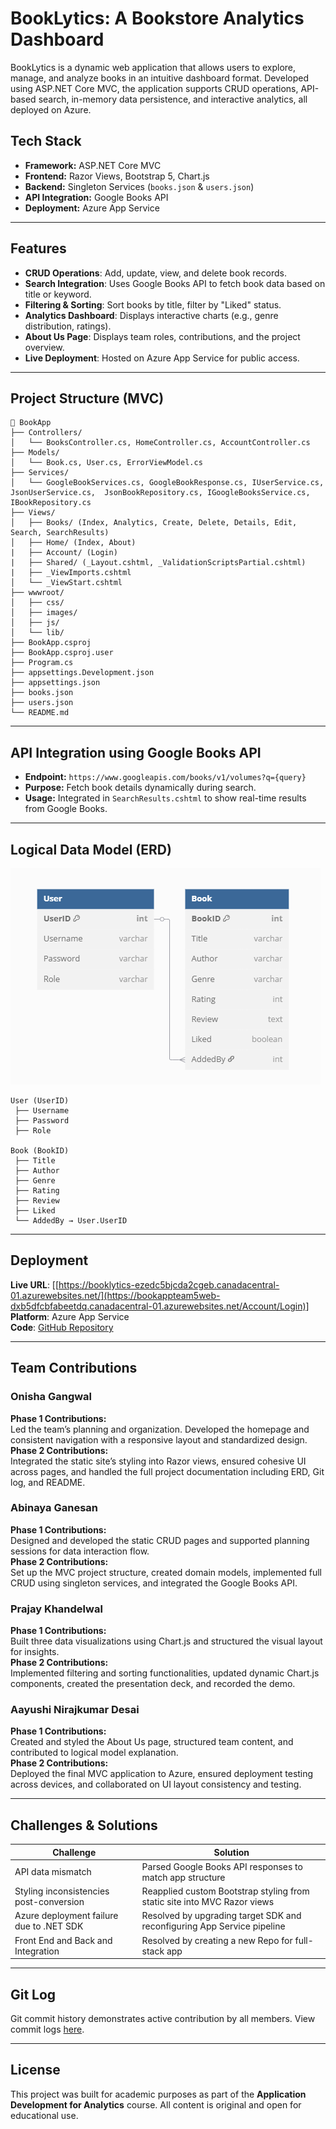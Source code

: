 
# BookLytics: A Bookstore Analytics Dashboard  
BookLytics is a dynamic web application that allows users to explore, manage, and analyze books in an intuitive dashboard format. Developed using ASP.NET Core MVC, the application supports CRUD operations, API-based search, in-memory data persistence, and interactive analytics, all deployed on Azure.  

## Tech Stack
- **Framework:** ASP.NET Core MVC  
- **Frontend:** Razor Views, Bootstrap 5, Chart.js  
- **Backend:** Singleton Services (`books.json` & `users.json`)  
- **API Integration:** Google Books API  
- **Deployment:** Azure App Service  

---

## Features
- **CRUD Operations**: Add, update, view, and delete book records.  
- **Search Integration**: Uses Google Books API to fetch book data based on title or keyword.  
- **Filtering & Sorting**: Sort books by title, filter by "Liked" status.  
- **Analytics Dashboard**: Displays interactive charts (e.g., genre distribution, ratings).  
- **About Us Page**: Displays team roles, contributions, and the project overview.  
- **Live Deployment**: Hosted on Azure App Service for public access.  

---

## Project Structure (MVC)  
```
📂 BookApp
├── Controllers/
│   └── BooksController.cs, HomeController.cs, AccountController.cs
├── Models/
│   └── Book.cs, User.cs, ErrorViewModel.cs
├── Services/
│   └── GoogleBookServices.cs, GoogleBookResponse.cs, IUserService.cs, JsonUserService.cs,	JsonBookRepository.cs, IGoogleBooksService.cs, IBookRepository.cs
├── Views/
│   ├── Books/ (Index, Analytics, Create, Delete, Details, Edit, Search, SearchResults)
│   ├── Home/ (Index, About)
|   ├── Account/ (Login)
|   ├── Shared/ (_Layout.cshtml, _ValidationScriptsPartial.cshtml) 
|   ├── _ViewImports.cshtml
│   └── _ViewStart.cshtml
├── wwwroot/
│   ├── css/
│   ├── images/
│   ├── js/
│   └── lib/
├── BookApp.csproj
├── BookApp.csproj.user
├── Program.cs
├──	appsettings.Development.json
├──	appsettings.json
├──	books.json
├──	users.json
└──	README.md
```

---

## API Integration using Google Books API  
- **Endpoint:** `https://www.googleapis.com/books/v1/volumes?q={query}`  
- **Purpose:** Fetch book details dynamically during search.  
- **Usage:** Integrated in `SearchResults.cshtml` to show real-time results from Google Books.  

---

## Logical Data Model (ERD)  
![BookLytics ERD](wwwroot/assets/data-model-updated.png)

```plaintext
User (UserID)
 ├── Username
 ├── Password
 ├── Role

Book (BookID)
 ├── Title
 ├── Author
 ├── Genre
 ├── Rating
 ├── Review
 ├── Liked
 └── AddedBy → User.UserID
```

---

## Deployment
**Live URL**: [[https://booklytics-ezedc5bjcda2cgeb.canadacentral-01.azurewebsites.net/](https://bookappteam5web-dxb5dfcbfabeetdq.canadacentral-01.azurewebsites.net/Account/Login)]
**Platform**: Azure App Service  
**Code**: [GitHub Repository](https://github.com/AbinayalakshmiG/BookApp)  

---

## Team Contributions  
### **Onisha Gangwal**  
**Phase 1 Contributions:**  
Led the team’s planning and organization. Developed the homepage and consistent navigation with a responsive layout and standardized design.  
**Phase 2 Contributions:**  
Integrated the static site’s styling into Razor views, ensured cohesive UI across pages, and handled the full project documentation including ERD, Git log, and README.  

### **Abinaya Ganesan**  
**Phase 1 Contributions:**  
Designed and developed the static CRUD pages and supported planning sessions for data interaction flow.  
**Phase 2 Contributions:**  
Set up the MVC project structure, created domain models, implemented full CRUD using singleton services, and integrated the Google Books API.  

### **Prajay Khandelwal**  
**Phase 1 Contributions:**   
Built three data visualizations using Chart.js and structured the visual layout for insights.  
**Phase 2 Contributions:**   
Implemented filtering and sorting functionalities, updated dynamic Chart.js components, created the presentation deck, and recorded the demo.  

### **Aayushi Nirajkumar Desai**  
**Phase 1 Contributions:**  
Created and styled the About Us page, structured team content, and contributed to logical model explanation.  
**Phase 2 Contributions:**  
Deployed the final MVC application to Azure, ensured deployment testing across devices, and collaborated on UI layout consistency and testing.  

---

## Challenges & Solutions
| Challenge | Solution |
|----------|----------|
| API data mismatch | Parsed Google Books API responses to match app structure |
| Styling inconsistencies post-conversion | Reapplied custom Bootstrap styling from static site into MVC Razor views |
| Azure deployment failure due to .NET SDK | Resolved by upgrading target SDK and reconfiguring App Service pipeline |
| Front End and Back and Integration | Resolved by creating a new Repo for full-stack app |

---

## Git Log  
Git commit history demonstrates active contribution by all members. View commit logs [here](https://github.com/AbinayalakshmiG/BookApp/commits/main/).

---

## License  
This project was built for academic purposes as part of the **Application Development for Analytics** course. All content is original and open for educational use.

